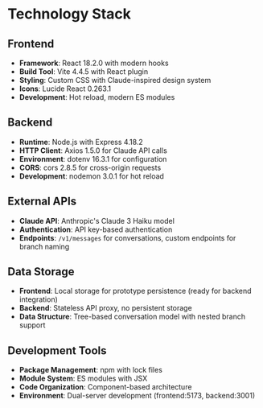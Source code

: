 # Technology Stack

## Frontend
- **Framework**: React 18.2.0 with modern hooks
- **Build Tool**: Vite 4.4.5 with React plugin
- **Styling**: Custom CSS with Claude-inspired design system
- **Icons**: Lucide React 0.263.1
- **Development**: Hot reload, modern ES modules

## Backend  
- **Runtime**: Node.js with Express 4.18.2
- **HTTP Client**: Axios 1.5.0 for Claude API calls
- **Environment**: dotenv 16.3.1 for configuration
- **CORS**: cors 2.8.5 for cross-origin requests
- **Development**: nodemon 3.0.1 for hot reload

## External APIs
- **Claude API**: Anthropic's Claude 3 Haiku model
- **Authentication**: API key-based authentication
- **Endpoints**: `/v1/messages` for conversations, custom endpoints for branch naming

## Data Storage
- **Frontend**: Local storage for prototype persistence (ready for backend integration)
- **Backend**: Stateless API proxy, no persistent storage
- **Data Structure**: Tree-based conversation model with nested branch support

## Development Tools
- **Package Management**: npm with lock files
- **Module System**: ES modules with JSX
- **Code Organization**: Component-based architecture
- **Environment**: Dual-server development (frontend:5173, backend:3001)